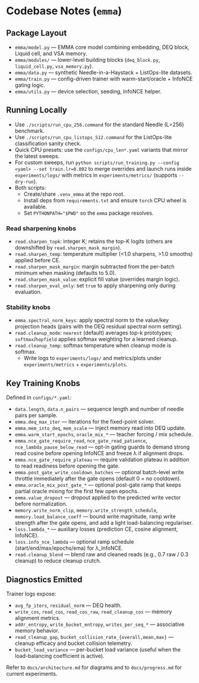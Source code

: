 # Codebase Notes (`emma`)

## Package Layout
- `emma/model.py` — EMMA core model combining embedding, DEQ block, Liquid cell, and VSA memory.
- `emma/modules/` — lower-level building blocks (`deq_block.py`, `liquid_cell.py`, `vsa_memory.py`).
- `emma/data.py` — synthetic Needle-in-a-Haystack + ListOps-lite datasets.
- `emma/train.py` — config-driven trainer with warm-start/oracle + InfoNCE gating logic.
- `emma/utils.py` — device selection, seeding, InfoNCE helper.

## Running Locally
- Use `./scripts/run_cpu_256.command` for the standard Needle (L=256) benchmark.
- Use `./scripts/run_cpu_listops_512.command` for the ListOps-lite classification sanity check.
- Quick CPU presets: use the `configs/cpu_len*.yaml` variants that mirror the latest sweeps.
- For custom sweeps, run `python scripts/run_training.py --config <yaml> --set train.lr=0.002` to merge overrides and launch runs inside `experiments/logs/` with metrics in `experiments/metrics/` (supports `--dry-run`).
- Both scripts:
  - Create/share `.venv_emma` at the repo root.
  - Install deps from `requirements.txt` and ensure `torch` CPU wheel is available.
  - Set `PYTHONPATH="$PWD"` so the `emma` package resolves.

### Read sharpening knobs
- `read.sharpen_topk`: integer K; retains the top-K logits (others are downshifted by `read.sharpen_mask_margin`).
- `read.sharpen_temp`: temperature multiplier (<1.0 sharpens, >1.0 smooths) applied before CE.
- `read.sharpen_mask_margin`: margin subtracted from the per-batch minimum when masking (defaults to 5.0).
- `read.sharpen_mask_value`: explicit fill value (overrides margin logic).
- `read.sharpen_eval_only`: set `true` to apply sharpening only during evaluation.

### Stability knobs
- `emma.spectral_norm_keys`: apply spectral norm to the value/key projection heads (pairs with the DEQ residual spectral norm setting).
- `read.cleanup_mode`: `nearest` (default) averages top-k prototypes; `softmax`/`hopfield` applies softmax weighting for a learned cleanup.
- `read.cleanup_temp`: softmax temperature when cleanup mode is softmax.
  - Write logs to `experiments/logs/` and metrics/plots under `experiments/metrics` + `experiments/plots`.

## Key Training Knobs
Defined in `configs/*.yaml`:
- `data.length`, `data.n_pairs` — sequence length and number of needle pairs per sample.
- `emma.deq_max_iter` — iterations for the fixed-point solver.
- `emma.mem_into_deq`, `mem_scale` — inject memory read into DEQ update.
- `emma.warm_start_epochs`, `oracle_mix_*` — teacher forcing / mix schedule.
- `emma.nce_gate_require_read`, `nce_gate_read_patience`, `nce_lambda_pause_below_read` — opt-in gating guards to demand strong read cosine before opening InfoNCE and freeze λ if alignment drops.
- `emma.nce_gate_require_plateau` — require validation plateau in addition to read readiness before opening the gate.
- `emma.post_gate_write_cooldown_batches` — optional batch-level write throttle immediately after the gate opens (default 0 = no cooldown).
- `emma.oracle_mix_post_gate_*` — optional post-gate ramp that keeps partial oracle mixing for the first few open epochs.
- `emma.value_dropout` — dropout applied to the predicted write vector before normalization.
- `memory.write_norm_clip`, `memory.write_strength_schedule`, `memory.load_balance_coeff` — bound write magnitude, ramp write strength after the gate opens, and add a light load-balancing regulariser.
- `loss.lambda_*` — auxiliary losses (prediction CE, cosine alignment, InfoNCE).
- `loss.info_nce_lambda` — optional ramp schedule (start/end/max/epochs/ema) for λ_InfoNCE.
- `read.cleanup_blend` — blend raw and cleaned reads (e.g., 0.7 raw / 0.3 cleanup) to reduce cleanup crutch.

## Diagnostics Emitted
Trainer logs expose:
- `avg_fp_iters`, `residual_norm` — DEQ health.
- `write_cos`, `read_cos`, `read_cos_raw`, `read_cleanup_cos` — memory alignment metrics.
- `addr_entropy`, `write_bucket_entropy`, `writes_per_seq_*` — associative memory behavior.
- `read_cleanup_gap`, `bucket_collision_rate_{overall,mean,max}` — cleanup efficacy and bucket collision telemetry.
- `bucket_load_variance` — per-bucket load variance (useful when the load-balancing coefficient is active).

Refer to `docs/architecture.md` for diagrams and to `docs/progress.md` for current experiments.
